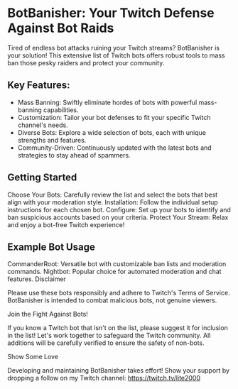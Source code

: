 # BotBanisher: Your Twitch Defense Against Bot Raids

Tired of endless bot attacks ruining your Twitch streams? BotBanisher is your solution! This extensive list of Twitch bots offers robust tools to mass ban those pesky raiders and protect your community.

## Key Features:

- Mass Banning: Swiftly eliminate hordes of bots with powerful mass-banning capabilities.
- Customization: Tailor your bot defenses to fit your specific Twitch channel's needs.
- Diverse Bots: Explore a wide selection of bots, each with unique strengths and features.
- Community-Driven: Continuously updated with the latest bots and strategies to stay ahead of spammers.

## Getting Started

Choose Your Bots: Carefully review the list and select the bots that best align with your moderation style.
Installation: Follow the individual setup instructions for each chosen bot.
Configure: Set up your bots to identify and ban suspicious accounts based on your criteria.
Protect Your Stream: Relax and enjoy a bot-free Twitch experience!

## Example Bot Usage

CommanderRoot: Versatile bot with customizable ban lists and moderation commands.
Nightbot: Popular choice for automated moderation and chat features.
<Other bot recommendations specific to mass banning>
Disclaimer

Please use these bots responsibly and adhere to Twitch's Terms of Service. BotBanisher is intended to combat malicious bots, not genuine viewers.

Join the Fight Against Bots!

If you know a Twitch bot that isn't on the list, please suggest it for inclusion in the list! Let's work together to safeguard the Twitch community.
All additions will be carefully verified to ensure the safety of non-bots. 

Show Some Love

Developing and maintaining BotBanisher takes effort! Show your support by dropping a follow on my Twitch channel: https://twitch.tv/lite2000
